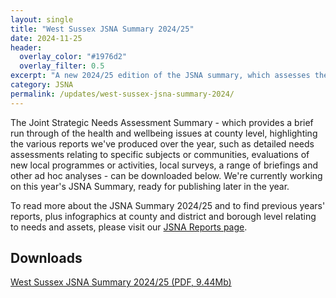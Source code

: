 ```yaml
---
layout: single
title: "West Sussex JSNA Summary 2024/25"
date: 2024-11-25
header: 
  overlay_color: "#1976d2"
  overlay_filter: 0.5
excerpt: "A new 2024/25 edition of the JSNA summary, which assesses the county's health and wellbeing needs, issues and assets."
category: JSNA
permalink: /updates/west-sussex-jsna-summary-2024/
---
```


The Joint Strategic Needs Assessment Summary - which provides a brief run through of the health and wellbeing issues at county level, highlighting the various reports we've produced over the year, such as detailed needs assessments relating to specific subjects or communities, evaluations of new local programmes or activities, local surveys, a range of briefings and other ad hoc analyses - can be downloaded below. We're currently working on this year's JSNA Summary, ready for publishing later in the year.

To read more about the JSNA Summary 2024/25 and to find previous years' reports, plus infographics at county and district and borough level relating to needs and assets, please visit our [JSNA Reports page](/reports/jsna-reports/).


## Downloads 

[West Sussex JSNA Summary 2024/25 (PDF, 9.44Mb)](/assets/pdf/WS_JSNA_Summary_2024_2025.pdf)
